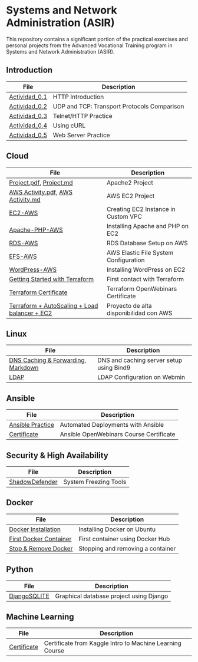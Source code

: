 # Systems and Network Administration (ASIR)
This repository contains a significant portion of the practical exercises and personal projects from the Advanced Vocational Training program in Systems and Network Administration (ASIR).

## Introduction

File | Description
----- | -----------
[Actividad_0.1](Tema0/Actividad0.1.md) | HTTP Introduction  
[Actividad_0.2](Tema0/Actividad0.2.md) | UDP and TCP: Transport Protocols Comparison  
[Actividad_0.3](Tema0/Actividad0.3.md) | Telnet/HTTP Practice  
[Actividad_0.4](Tema0/Actividad0.4.md) | Using cURL  
[Actividad_0.5](Tema0/Actividad0.5.md) | Web Server Practice  

## Cloud

File | Description
----- | -----------
[Project.pdf](https://github.com/VolodimirY/SREI/blob/main/Tema0/SREI%20Practicas.pdf), [Project.md](https://github.com/VolodimirY/SREI/blob/main/Tema0/Proyecto.md) | Apache2 Project  
[AWS Activity.pdf](https://github.com/VolodimirY/SREI/blob/main/ActividadAWS_volodimir.pdf), [AWS Activity.md](https://github.com/VolodimirY/SREI/blob/main/ActividadAWS_volodimir.md) | AWS EC2 Project  
[EC2-AWS](https://github.com/VolodimirY/SREI/blob/main/S5.Instalaci%C3%B3n%20Wordpress%20en%20Instancia%20EC2/S5.Instalaci%C3%B3n%20Wordpress%20en%20Instancia%20EC2.md#_3znysh7) | Creating EC2 Instance in Custom VPC  
[Apache-PHP-AWS](https://github.com/VolodimirY/SREI/blob/main/S5.Instalaci%C3%B3n%20Wordpress%20en%20Instancia%20EC2/S5.Instalaci%C3%B3n%20Wordpress%20en%20Instancia%20EC2.md#_2et92p0) | Installing Apache and PHP on EC2  
[RDS-AWS](https://github.com/VolodimirY/SREI/blob/main/S5.Instalaci%C3%B3n%20Wordpress%20en%20Instancia%20EC2/S5.Instalaci%C3%B3n%20Wordpress%20en%20Instancia%20EC2.md#_tyjcwt) | RDS Database Setup on AWS  
[EFS-AWS](https://github.com/VolodimirY/SREI/blob/main/S5.Instalaci%C3%B3n%20Wordpress%20en%20Instancia%20EC2/S5.Instalaci%C3%B3n%20Wordpress%20en%20Instancia%20EC2.md#_3dy6vkm) | AWS Elastic File System Configuration  
[WordPress-AWS](https://github.com/VolodimirY/SREI/blob/main/S5.Instalaci%C3%B3n%20Wordpress%20en%20Instancia%20EC2/S5.Instalaci%C3%B3n%20Wordpress%20en%20Instancia%20EC2.md#_4d34og8) | Installing WordPress on EC2  
[Getting Started with Terraform](https://github.com/VolodimirY/ASIR/blob/main/Ansible%20practica.pdf) | First contact with Terraform  
[Terraform Certificate](https://github.com/VolodimirY/ASIR/blob/main/certificado_curso_de_terraform_online.pdf) | Terraform OpenWebinars Certificate 
[Terraform + AutoScaling + Load balancer + EC2](https://github.com/VolodimirY/ASIR/blob/main/certificado_curso_de_terraform_online.pdf) | Proyecto de alta disponibilidad con AWS 
## Linux

File | Description
----- | -----------
[DNS Caching & Forwarding](https://github.com/VolodimirY/SREI/blob/main/Tema2/SREI%20Practica5_Cache_server_Forwarding.pdf), [Markdown](https://github.com/VolodimirY/SREI/blob/main/Tema2/SREI%20Practica5_Cache_server_Forwarding/SREI%20Practica5_Cache_server_Forwarding.md) | DNS and caching server setup using Bind9  
[LDAP](https://github.com/VolodimirY/ASIR/blob/main/LDAP_Webmin_Linux/LDAP_Webmin_Linux.md) | LDAP Configuration on Webmin  

## Ansible

File | Description
----- | -----------
[Ansible Practice](https://github.com/VolodimirY/ASIR/blob/main/Ansible%20practica.pdf) | Automated Deployments with Ansible  
[Certificate](https://github.com/VolodimirY/ASIR/blob/main/certificado_onboarding_de_becas_openwebinars.pdf) | Ansible OpenWebinars Course Certificate  


## Security & High Availability

File | Description
----- | -----------
[ShadowDefender](https://github.com/VolodimirY/ASIR/blob/main/Congeladores_del_sistema/SAD%20Practicas.md) | System Freezing Tools  

## Docker

File | Description
----- | -----------
[Docker Installation](https://github.com/VolodimirY/ASIR/blob/main/Dockerstart/Docker_download.md) | Installing Docker on Ubuntu  
[First Docker Container](https://github.com/VolodimirY/ASIR/blob/main/Docker2/Docker2.md) | First container using Docker Hub  
[Stop & Remove Docker](https://github.com/VolodimirY/ASIR/blob/main/DockerCrearBorrar/DockerCrearBorrar.md) | Stopping and removing a container  

## Python

File | Description
----- | -----------
[DjangoSQLITE](https://github.com/VolodimirY/ASIR/tree/main/volodimir_project) | Graphical database project using Django  

## Machine Learning

File | Description
----- | -----------
[Certificate](https://github.com/VolodimirY/ASIR/blob/main/Volodimir%20Yarmash%20Yarmash%20-%20Intro%20to%20Machine%20Learning.png) | Certificate from Kaggle Intro to Machine Learning Course  
